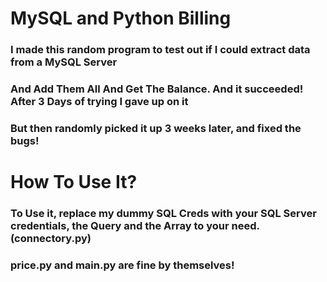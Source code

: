 # MySQL and Python Billing

### I made this random program to test out if I could extract data from a MySQL Server
### And Add Them All And Get The Balance. And it succeeded! After 3 Days of trying I gave up on it
### But then randomly picked it up 3 weeks later, and fixed the bugs!<br>

# How To Use It?

### To Use it, replace my dummy SQL Creds with your SQL Server credentials, the Query and the Array to your need. (connectory.py)
### price.py and main.py are fine by themselves!
